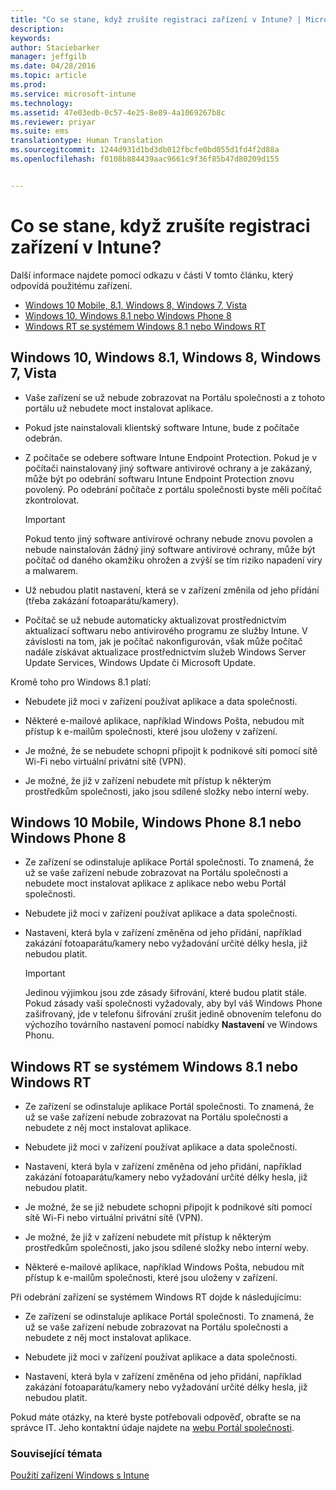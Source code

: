 ```yaml
---
title: "Co se stane, když zrušíte registraci zařízení v Intune? | Microsoft Intune"
description: 
keywords: 
author: Staciebarker
manager: jeffgilb
ms.date: 04/28/2016
ms.topic: article
ms.prod: 
ms.service: microsoft-intune
ms.technology: 
ms.assetid: 47e03edb-0c57-4e25-8e89-4a1069267b8c
ms.reviewer: priyar
ms.suite: ems
translationtype: Human Translation
ms.sourcegitcommit: 1244d931d1bd3db012fbcfe0bd055d1fd4f2d88a
ms.openlocfilehash: f0108b884439aac9661c9f36f85b47d80209d155


---
```



# Co se stane, když zrušíte registraci zařízení v Intune?

Další informace najdete pomocí odkazu v části V tomto článku, který odpovídá použitému zařízení.

- [Windows 10 Mobile, 8.1, Windows 8, Windows 7, Vista](#windows-10-mobile--8-1,-windows-8,-windows-7,-vista)
- [Windows 10, Windows 8.1 nebo Windows Phone 8](#windows-10--windows-8-1-or-windows-phone-8)
- [Windows RT se systémem Windows 8.1 nebo Windows RT](#windows-rt-running-windows-8-1-or-windows-rt)


## Windows 10, Windows 8.1, Windows 8, Windows 7, Vista

-   Vaše zařízení se už nebude zobrazovat na Portálu společnosti a z tohoto portálu už nebudete moct instalovat aplikace.

-   Pokud jste nainstalovali klientský software Intune, bude z počítače odebrán.

-   Z počítače se odebere software Intune Endpoint Protection. Pokud je v počítači nainstalovaný jiný software antivirové ochrany a je zakázaný, může být po odebrání softwaru Intune Endpoint Protection znovu povolený. Po odebrání počítače z portálu společnosti byste měli počítač zkontrolovat.

    > [!IMPORTANT]
    > Pokud tento jiný software antivirové ochrany nebude znovu povolen a nebude nainstalován žádný jiný software antivirové ochrany, může být počítač od daného okamžiku ohrožen a zvýší se tím riziko napadení viry a malwarem.

-   Už nebudou platit nastavení, která se v zařízení změnila od jeho přidání (třeba zakázání fotoaparátu/kamery).

-   Počítač se už nebude automaticky aktualizovat prostřednictvím aktualizací softwaru nebo antivirového programu ze služby Intune. V závislosti na tom, jak je počítač nakonfigurován, však může počítač nadále získávat aktualizace prostřednictvím služeb Windows Server Update Services, Windows Update či Microsoft Update.

Kromě toho pro Windows 8.1 platí:

-   Nebudete již moci v zařízení používat aplikace a data společnosti.

-   Některé e-mailové aplikace, například Windows Pošta, nebudou mít přístup k e-mailům společnosti, které jsou uloženy v zařízení.

-   Je možné, že se nebudete schopni připojit k podnikové síti pomocí sítě Wi-Fi nebo virtuální privátní sítě (VPN).

-   Je možné, že již v zařízení nebudete mít přístup k některým prostředkům společnosti, jako jsou sdílené složky nebo interní weby.

## Windows 10 Mobile, Windows Phone 8.1 nebo Windows Phone 8

-   Ze zařízení se odinstaluje aplikace Portál společnosti. To znamená, že už se vaše zařízení nebude zobrazovat na Portálu společnosti a nebudete moct instalovat aplikace z aplikace nebo webu Portál společnosti.

-   Nebudete již moci v zařízení používat aplikace a data společnosti.

-   Nastavení, která byla v zařízení změněna od jeho přidání, například zakázání fotoaparátu/kamery nebo vyžadování určité délky hesla, již nebudou platit.

    > [!IMPORTANT]
    > Jedinou výjimkou jsou zde zásady šifrování, které budou platit stále. Pokud zásady vaší společnosti vyžadovaly, aby byl váš Windows Phone zašifrovaný, jde v telefonu šifrování zrušit jedině obnovením telefonu do výchozího továrního nastavení pomocí nabídky **Nastavení** ve Windows Phonu.

## Windows RT se systémem Windows 8.1 nebo Windows RT

-   Ze zařízení se odinstaluje aplikace Portál společnosti. To znamená, že už se vaše zařízení nebude zobrazovat na Portálu společnosti a nebudete z něj moct instalovat aplikace.

-   Nebudete již moci v zařízení používat aplikace a data společnosti.

-   Nastavení, která byla v zařízení změněna od jeho přidání, například zakázání fotoaparátu/kamery nebo vyžadování určité délky hesla, již nebudou platit.

-   Je možné, že se již nebudete schopni připojit k podnikové síti pomocí sítě Wi-Fi nebo virtuální privátní sítě (VPN).

-   Je možné, že již v zařízení nebudete mít přístup k některým prostředkům společnosti, jako jsou sdílené složky nebo interní weby.

-   Některé e-mailové aplikace, například Windows Pošta, nebudou mít přístup k e-mailům společnosti, které jsou uloženy v zařízení.

Při odebrání zařízení se systémem Windows RT dojde k následujícímu:

-   Ze zařízení se odinstaluje aplikace Portál společnosti. To znamená, že už se vaše zařízení nebude zobrazovat na Portálu společnosti a nebudete z něj moct instalovat aplikace.

-   Nebudete již moci v zařízení používat aplikace a data společnosti.

-   Nastavení, která byla v zařízení změněna od jeho přidání, například zakázání fotoaparátu/kamery nebo vyžadování určité délky hesla, již nebudou platit.

Pokud máte otázky, na které byste potřebovali odpověď, obraťte se na správce IT. Jeho kontaktní údaje najdete na [webu Portál společnosti](http://portal.manage.microsoft.com).

### Související témata
[Použití zařízení Windows s Intune](using-your-windows-device-with-intune.md)


<!--HONumber=Jun16_HO5-->


